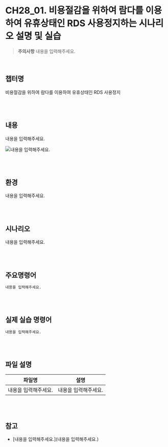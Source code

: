 # CH28_01. 비용절감을 위하여 람다를 이용하여 유휴상태인 RDS 사용정지하는 시나리오 설명 및 실습
> **주의사항**
내용을 입력해주세요.

<br>

## 챕터명

비용절감을 위하여 람다를 이용하여 유휴상태인 RDS 사용정지 

<br><br>

## 내용

내용을 입력해주세요.

![내용을 입력해주세요.](../)

<br><br>

## 환경

내용을 입력해주세요.

<br><br>

## 시나리오

내용을 입력해주세요.

<br><br>

## 주요명령어

```bash
내용을 입력해주세요.
```

<br><br>

## 실제 실습 명령어

```bash
내용을 입력해주세요.
```

<br><br>

## 파일 설명
|파일명|설명|
|---|---|
|내용을 입력해주세요.|내용을 입력해주세요.|

<br><br>

## 참고
- [내용을 입력해주세요.](내용을 입력해주세요.)